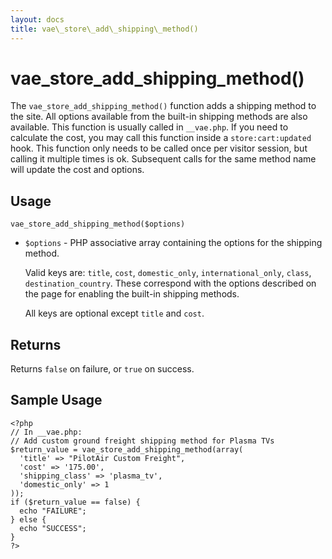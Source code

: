 ```yaml
---
layout: docs
title: vae\_store\_add\_shipping\_method()
---
```


# vae\_store\_add\_shipping\_method()

The `vae_store_add_shipping_method()` function adds a shipping method to
the site. All options available from the built-in shipping methods are
also available. This function is usually called in `__vae.php`. If you
need to calculate the cost, you may call this function inside a
`store:cart:updated` hook. This function only needs to be called once
per visitor session, but calling it multiple times is ok. Subsequent
calls for the same method name will update the cost and options.

## Usage

`vae_store_add_shipping_method($options)`

-   `$options` - PHP associative array containing the options for the
    shipping method.

    Valid keys are: `title`, `cost`, `domestic_only`,
    `international_only`, `class`, `destination_country`. These
    correspond with the options described on the page for enabling the
    built-in shipping methods.

    All keys are optional except `title` and `cost`.

## Returns

Returns `false` on failure, or `true` on success.

## Sample Usage

    <?php
    // In __vae.php:
    // Add custom ground freight shipping method for Plasma TVs
    $return_value = vae_store_add_shipping_method(array(
      'title' => "PilotAir Custom Freight",
      'cost' => '175.00',
      'shipping_class' => 'plasma_tv',
      'domestic_only' => 1
    )); 
    if ($return_value == false) {
      echo "FAILURE";
    } else {
      echo "SUCCESS";
    }
    ?>
